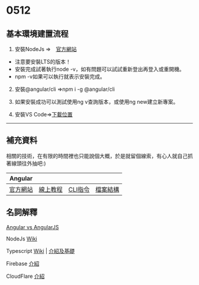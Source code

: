 # 0512

## 基本環境建置流程
1. 安裝NodeJs
⇒　[官方網站](https://nodejs.org/zh-tw/)
* 注意要安裝LTS的版本！
* 安裝完成試著執行node -v，如有問題可以試試重新登出再登入或重開機。
* npm -v如果可以執行就表示安裝完成。

2. 安裝@angular/cli
⇒npm i -g @angular/cli

3. 如果安裝成功可以測試使用ng v查詢版本，或使用ng new建立新專案。

3. 安裝VS Code⇒[下載位置](https://code.visualstudio.com/download)

---
## 補充資料
相關的技術，在有限的時間裡也只能說個大概，於是就留個線索，有心人就自己抓著線頭往外抽吧:)

| Angular                         |                                         |                                   |                                                     |
| ------------------------------- | --------------------------------------- | --------------------------------- | --------------------------------------------------- |
| [官方網站](https://angular.cn/) | [線上教程](https://angular.cn/tutorial) | [CLI指令](https://angular.cn/cli) | [檔案結構](https://angular.cn/guide/file-structure) |

## 名詞解釋
[Angular vs AngularJS](https://itpoet.cn/2018/08/04/angular-way-of%20learning-1/)

NodeJs [Wiki](https://zh.wikipedia.org/wiki/Node.js)

Typescript [Wiki](https://zh.wikipedia.org/wiki/TypeScript) | [介紹及基礎](https://medium.com/tkd-giant/typescript%E5%85%A5%E9%96%80-%E5%AD%B8%E7%BF%92%E7%AD%86%E8%A8%98-d659bb592810)

Firebase [介紹](https://ithelp.ithome.com.tw/articles/10205404)

CloudFlare [介紹](https://free.com.tw/cloudflare/)







<!-- # 0519 -->

<!-- # 0602 -->

<!-- # 0616 -->

<!-- # 0630 -->